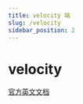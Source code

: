 ```yaml
---
title: velocity 端
slug: /velocity
sidebar_position: 2
---
```


# velocity

[官方英文文档](https://docs.papermc.io/velocity)